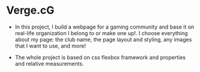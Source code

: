 # Verge.cG

+ In this project, I build a webpage for a gaming community and base it on real-life organization I belong to or make one up!. I choose everything about my page: the club name, the page layout and styling, any images that I want to use, and more!

+ The whole project is based on css flexbox framework and properties and relative measurements.
